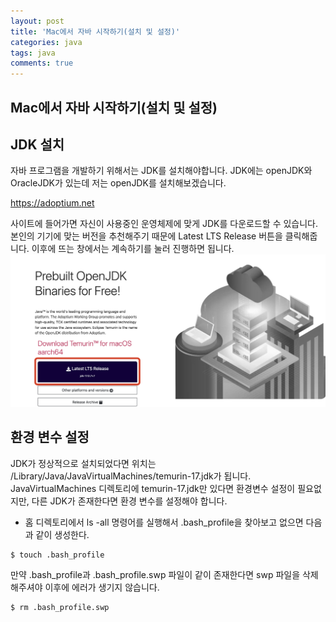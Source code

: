 ```yaml
---
layout: post
title: 'Mac에서 자바 시작하기(설치 및 설정)'
categories: java
tags: java
comments: true
---
```



## Mac에서 자바 시작하기(설치 및 설정)
## JDK 설치
자바 프로그램을 개발하기 위해서는 JDK를 설치해야합니다. JDK에는 openJDK와 OracleJDK가 있는데 저는 openJDK를 설치해보겠습니다.

https://adoptium.net 

사이트에 들어가면 자신이 사용중인 운영체제에 맞게 JDK를 다운로드할 수 있습니다. 본인의 기기에 맞는 버전을 추천해주기 때문에 Latest LTS Release 버튼을 클릭해줍니다. 이후에 뜨는 창에서는 계속하기를 눌러 진행하면 됩니다.
<img src="../../image/%EC%9E%90%EB%B0%94%20%EC%8B%9C%EC%9E%91%ED%95%98%EA%B8%B0%20openJDK.png">

## 환경 변수 설정
JDK가 정상적으로 설치되었다면 위치는 /Library/Java/JavaVirtualMachines/temurin-17.jdk가 됩니다. JavaVirtualMachines 디렉토리에 temurin-17.jdk만 있다면 환경변수 설정이 필요없지만, 다른 JDK가 존재한다면 환경 변수를 설정해야 합니다.

* 홈 디렉토리에서 ls -all 명령어를 실행해서 .bash_profile을 찾아보고 없으면 다음과 같이 생성한다.
~~~
$ touch .bash_profile
~~~
만약 .bash_profile과 .bash_profile.swp 파일이 같이 존재한다면 swp 파일을 삭제해주셔야 이후에 에러가 생기지 않습니다.
~~~
$ rm .bash_profile.swp
~~~
